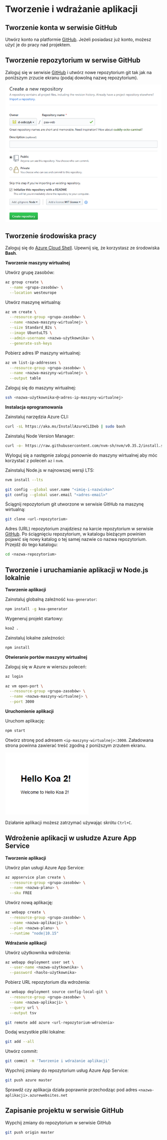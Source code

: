 # Tworzenie i wdrażanie aplikacji

## Tworzenie konta w serwisie GitHub

Utwórz konto na platformie [GitHub](https://github.com). Jeżeli posiadasz już konto, możesz użyć je do pracy nad projektem.

## Tworzenie repozytorium w serwise GitHub

Zaloguj się w serwisie [GitHub](https://github.com) i utwórz nowe repozytorium git tak jak na poniższym zrzucie ekranu (podaj dowolną nazwę repozytorium).

![](./images/PAA_C02_GitHub.png)

## Tworzenie środowiska pracy

Zaloguj się do [Azure Cloud Shell](https://shell.azure.com). Upewnij się, że korzystasz ze środowiska **Bash**.

**Tworzenie maszyny wirtualnej**

 Utwórz grupę zasobów:

```sh
az group create \
  --name <grupa-zasobów> \
  --location westeurope
```

Utwórz maszynę wirtualną:

```sh
az vm create \
  --resource-group <grupa-zasobów> \
  --name <nazwa-maszyny-wirtualnej> \
  --size Standard_B2s \
  --image UbuntuLTS \
  --admin-username <nazwa-użytkownika> \
  --generate-ssh-keys
```

Pobierz adres IP maszyny wirtualnej:

```sh
az vm list-ip-addresses \
  --resource-group <grupa-zasobów> \
  --name <nazwa-maszyny-wirtualnej> \
  --output table
```

Zaloguj się do maszyny wirtualnej:

```sh
ssh <nazwa-użytkownika>@<adres-ip-maszyny-wirtualnej>
```

**Instalacja oprogramowania**

Zainstaluj narzędzia Azure CLI:

```sh
curl -sL https://aka.ms/InstallAzureCLIDeb | sudo bash
```

Zainstaluj Node Version Manager:

```sh
curl -o- https://raw.githubusercontent.com/nvm-sh/nvm/v0.35.2/install.sh | bash
```

Wyloguj się a następnie zaloguj ponownie do maszyny wirtualnej aby móc korzystać z poleceń `az` i `nvm`.

Zainstaluj Node.js w najnowszej wersji LTS:

```sh
nvm install --lts
```

```sh
git config --global user.name "<imię-i-nazwisko>"
git config --global user.email "<adres-email>"
```

Ściągnij repozytorium git utworzone w serwisie GitHub na maszynę wirtualną:

```sh
git clone <url-repozytorium>
```

Adres (URL) repozytorium znajdziesz na karcie repozytorium w serwisie [GitHub](https://github.com). Po ściągnięciu repozytorium, w katalogu bieżącym powinien pojawić się nowy katalog o tej samej nazwie co nazwa repozytorium. Przejdź do tego katalogu:

```sh
cd <nazwa-repozytorium>
```

## Tworzenie i uruchamianie aplikacji w Node.js lokalnie

**Tworzenie aplikacji**

Zainstaluj globalną zależność `koa-generator`:

```sh
npm install -g koa-generator
```

Wygeneruj projekt startowy:

```sh
koa2 .
```

Zainstaluj lokalne zależności:

```sh
npm install
```

**Otwieranie portów maszyny wirtualnej**

Zaloguj się w Azure w wierszu poleceń:

```sh
az login
```

```sh
az vm open-port \
  --resource-group <grupa-zasobów> \
  --name <nazwa-maszyny-wirtualnej> \
  --port 3000
```

**Uruchomienie aplikacji**

Uruchom aplikację:

```sh
npm start
```

Otwórz stronę pod adresem `<ip-maszyny-wirtualnej>:3000`. Załadowana strona powinna zawierać treść zgodną z poniższym zrzutem ekranu.

![](./images/PAA_C02_Test.png)

Działanie aplikacji możesz zatrzymać używając skrótu `Ctrl+C`.

## Wdrożenie aplikacji w usłudze Azure App Service

**Tworzenie aplikacji**

Utwórz plan usługi Azure App Service:

```sh
az appservice plan create \
  --resource-group <grupa-zasobów> \
  --name <nazwa-planu> \
  --sku FREE
```

Utwórz nową aplikację:

```sh
az webapp create \
  --resource-group <grupa-zasobów> \
  --name <nazwa-aplikacji> \
  --plan <nazwa-planu> \
  --runtime "node|10.15"
```

**Wdrażanie aplikacji**

Utwórz użytkownika wdrożenia:

```sh
az webapp deployment user set \
  --user-name <nazwa-użytkownika> \
  --password <hasło-użytkownika>
```

Pobierz URL repozytorium dla wdrożenia:

```sh
az webapp deployment source config-local-git \
  --resource-group <grupa-zasobów> \
  --name <nazwa-aplikacji> \
  --query url \
  --output tsv
```

```sh
git remote add azure <url-repozytorium-wdrożenia>
```

Dodaj wszystkie pliki lokalne:

```sh
git add --all
```

Utwórz commit:

```sh
git commit -m 'Tworzenie i wdrażanie aplikacji'
```

Wypchnij zmiany do repozytorium usług Azure App Service:

```sh
git push azure master
```

Sprawdź czy aplikacja działa poprawnie przechodząc pod adres `<nazwa-aplikacji>.azurewebsites.net`

## Zapisanie projektu w serwisie GitHub

Wypchij zmiany do repozytorium w serwisie GitHub

```sh
git push origin master
```
